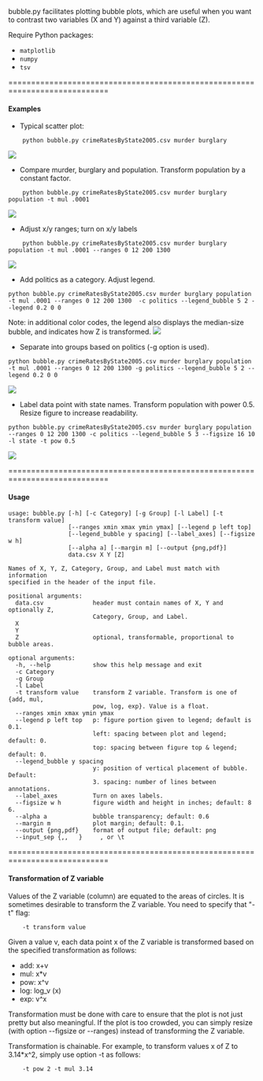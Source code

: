 bubble.py facilitates plotting bubble plots, which are useful when you 
want to contrast two variables (X and Y) against a third variable (Z).

Require Python packages:
- `matplotlib`
- `numpy`
- `tsv`

============================================================================

#### Examples

+ Typical scatter plot:
```
	python bubble.py crimeRatesByState2005.csv murder burglary
```
<img src="output/ex1.png">

+ Compare murder, burglary and population.  Transform population by a constant factor.
```
	python bubble.py crimeRatesByState2005.csv murder burglary population -t mul .0001
```
<img src="output/ex2.png">

+ Adjust x/y ranges; turn on x/y labels
```
	python bubble.py crimeRatesByState2005.csv murder burglary population -t mul .0001 --ranges 0 12 200 1300
```
<img src="output/ex3.png">

+ Add politics as a category.  Adjust legend.
```
python bubble.py crimeRatesByState2005.csv murder burglary population -t mul .0001 --ranges 0 12 200 1300  -c politics --legend_bubble 5 2 --legend 0.2 0 0
```
Note: in additional color codes, the legend also displays the median-size bubble, and indicates how Z is transformed.
<img src="output/ex4.png">

+ Separate into groups based on politics (-g option is used).
```
python bubble.py crimeRatesByState2005.csv murder burglary population -t mul .0001 --ranges 0 12 200 1300 -g politics --legend_bubble 5 2 --legend 0.2 0 0
```
<img src="output/ex5.png">

+ Label data point with state names.  Transform population with power 0.5. Resize figure to increase readability.
```
python bubble.py crimeRatesByState2005.csv murder burglary population --ranges 0 12 200 1300 -c politics --legend_bubble 5 3 --figsize 16 10 -l state -t pow 0.5
```
<img src="output/ex6.png">

============================================================================

#### Usage
```
usage: bubble.py [-h] [-c Category] [-g Group] [-l Label] [-t transform value]
                 [--ranges xmin xmax ymin ymax] [--legend p left top]
                 [--legend_bubble y spacing] [--label_axes] [--figsize w h]
                 [--alpha a] [--margin m] [--output {png,pdf}]
                 data.csv X Y [Z]

Names of X, Y, Z, Category, Group, and Label must match with information
specified in the header of the input file.

positional arguments:
  data.csv              header must contain names of X, Y and optionally Z,
                        Category, Group, and Label.
  X
  Y
  Z                     optional, transformable, proportional to bubble areas.

optional arguments:
  -h, --help            show this help message and exit
  -c Category
  -g Group
  -l Label
  -t transform value    transform Z variable. Transform is one of {add, mul,
                        pow, log, exp}. Value is a float.
  --ranges xmin xmax ymin ymax
  --legend p left top   p: figure portion given to legend; default is 0.1.
                        left: spacing between plot and legend; default: 0.
                        top: spacing between figure top & legend; default: 0.
  --legend_bubble y spacing
                        y: position of vertical placement of bubble. Default:
                        3. spacing: number of lines between annotations.
  --label_axes          Turn on axes labels.
  --figsize w h         figure width and height in inches; default: 8 6.
  --alpha a             bubble transparency; default: 0.6
  --margin m            plot margin; default: 0.1.
  --output {png,pdf}    format of output file; default: png
  --input_sep {,,	}     , or \t
```

============================================================================

#### Transformation of Z variable

Values of the Z variable (column) are equated to the areas of circles.  It is
sometimes desirable to transform the Z variable.  You need to specify that "-t" flag:

```
	-t transform value
```

Given a value v, each data point x of the Z variable is transformed based on the 
specified transformation as follows:

- add: x+v
- mul: x*v
- pow: x^v
- log: log_v (x)
- exp: v^x

Transformation must be done with care to ensure that the plot is not just pretty but also meaningful.
If the plot is too crowded, you can simply resize (with option --figsize or --ranges) instead of 
transforming the Z variable.

Transformation is chainable.  For example, to transform values x of Z to  3.14*x^2, simply use
option -t as follows:

```
	-t pow 2 -t mul 3.14
```
